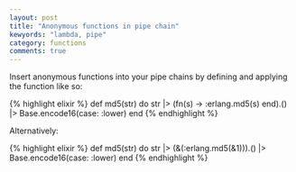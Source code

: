 ```yaml
---
layout: post
title: "Anonymous functions in pipe chain"
kewyords: "lambda, pipe"
category: functions
comments: true
---
```


Insert anonymous functions into your pipe chains by defining and applying the function like so:

{% highlight elixir %}
  def md5(str) do
    str
    |> (fn(s) -> :erlang.md5(s) end).()
    |> Base.encode16(case: :lower)
  end
{% endhighlight %}

Alternatively:

{% highlight elixir %}
  def md5(str) do
    str
    |> (&(:erlang.md5(&1))).()
    |> Base.encode16(case: :lower)
  end
{% endhighlight %}
